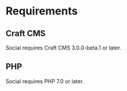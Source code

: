 # Requirements

## Craft CMS
Social requires Craft CMS 3.0.0-beta.1 or later.

## PHP
Social requires PHP 7.0 or later.